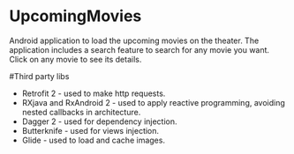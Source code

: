 # UpcomingMovies
Android application to load the upcoming movies on the theater.
The application includes a search feature to search for any movie you
want. Click on any movie to see its details.

#Third party libs
- Retrofit 2 - used to make http requests.
- RXjava and RxAndroid 2 - used to apply reactive programming, avoiding nested callbacks
 in architecture.
 - Dagger 2 - used for dependency injection.
 - Butterknife - used for views injection.
 - Glide - used to load and cache images.
 

